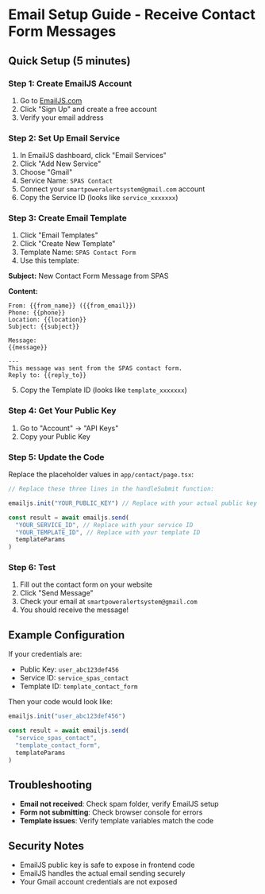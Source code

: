 # Email Setup Guide - Receive Contact Form Messages

## Quick Setup (5 minutes)

### Step 1: Create EmailJS Account
1. Go to [EmailJS.com](https://www.emailjs.com/)
2. Click "Sign Up" and create a free account
3. Verify your email address

### Step 2: Set Up Email Service
1. In EmailJS dashboard, click "Email Services"
2. Click "Add New Service"
3. Choose "Gmail"
4. Service Name: `SPAS Contact`
5. Connect your `smartpoweralertsystem@gmail.com` account
6. Copy the Service ID (looks like `service_xxxxxxx`)

### Step 3: Create Email Template
1. Click "Email Templates"
2. Click "Create New Template"
3. Template Name: `SPAS Contact Form`
4. Use this template:

**Subject:** New Contact Form Message from SPAS

**Content:**
```
From: {{from_name}} ({{from_email}})
Phone: {{phone}}
Location: {{location}}
Subject: {{subject}}

Message:
{{message}}

---
This message was sent from the SPAS contact form.
Reply to: {{reply_to}}
```

5. Copy the Template ID (looks like `template_xxxxxxx`)

### Step 4: Get Your Public Key
1. Go to "Account" → "API Keys"
2. Copy your Public Key

### Step 5: Update the Code
Replace the placeholder values in `app/contact/page.tsx`:

```javascript
// Replace these three lines in the handleSubmit function:

emailjs.init("YOUR_PUBLIC_KEY") // Replace with your actual public key

const result = await emailjs.send(
  "YOUR_SERVICE_ID", // Replace with your service ID
  "YOUR_TEMPLATE_ID", // Replace with your template ID
  templateParams
)
```

### Step 6: Test
1. Fill out the contact form on your website
2. Click "Send Message"
3. Check your email at `smartpoweralertsystem@gmail.com`
4. You should receive the message!

## Example Configuration
If your credentials are:
- Public Key: `user_abc123def456`
- Service ID: `service_spas_contact`
- Template ID: `template_contact_form`

Then your code would look like:
```javascript
emailjs.init("user_abc123def456")

const result = await emailjs.send(
  "service_spas_contact",
  "template_contact_form",
  templateParams
)
```

## Troubleshooting
- **Email not received**: Check spam folder, verify EmailJS setup
- **Form not submitting**: Check browser console for errors
- **Template issues**: Verify template variables match the code

## Security Notes
- EmailJS public key is safe to expose in frontend code
- EmailJS handles the actual email sending securely
- Your Gmail account credentials are not exposed 